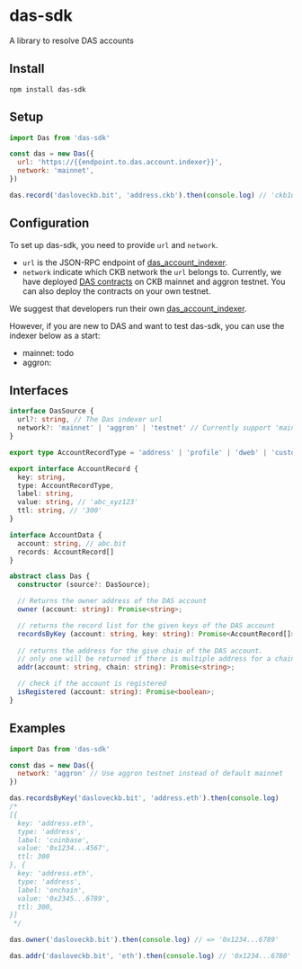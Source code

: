 # das-sdk

A library to resolve DAS accounts

## Install
```shell
npm install das-sdk
```

## Setup
```javascript
import Das from 'das-sdk'

const das = new Das({
  url: 'https://{{endpoint.to.das.account.indexer}}',
  network: 'mainnet',
})

das.record('dasloveckb.bit', 'address.ckb').then(console.log) // 'ckb1q...sfl9k'
```

## Configuration
To set up das-sdk, you need to provide `url` and `network`.  

- `url` is the JSON-RPC endpoint of [das_account_indexer](https://github.com/DeAccountSystems/das_account_indexer).
- `network` indicate which CKB network the `url` belongs to. Currently, we have deployed [DAS contracts](https://github.com/DA-Services/das-contracts) on CKB mainnet and aggron testnet. You can also deploy the contracts on your own testnet.

We suggest that developers run their own [das_account_indexer](https://github.com/DeAccountSystems/das_account_indexer).

However, if you are new to DAS and want to test das-sdk, you can use the indexer below as a start:

- mainnet: todo
- aggron: 


## Interfaces

```typescript
interface DasSource {
  url?: string, // The Das indexer url
  network?: 'mainnet' | 'aggron' | 'testnet' // Currently support 'mainnet' and 'aggron' testnet
}

export type AccountRecordType = 'address' | 'profile' | 'dweb' | 'custom'

export interface AccountRecord {
  key: string,
  type: AccountRecordType,
  label: string,
  value: string, // 'abc_xyz123'
  ttl: string, // '300'
}

interface AccountData {
  account: string, // abc.bit
  records: AccountRecord[]
}

abstract class Das {
  constructor (source?: DasSource);

  // Returns the owner address of the DAS account
  owner (account: string): Promise<string>;

  // returns the record list for the given keys of the DAS account
  recordsByKey (account: string, key: string): Promise<AccountRecord[]>;
  
  // returns the address for the give chain of the DAS account.
  // only one will be returned if there is multiple address for a chain
  addr(account: string, chain: string): Promise<string>;

  // check if the account is registered
  isRegistered (account: string): Promise<boolean>;
}
```

## Examples
```javascript
import Das from 'das-sdk'

const das = new Das({
  network: 'aggron' // Use aggron testnet instead of default mainnet
})

das.recordsByKey('dasloveckb.bit', 'address.eth').then(console.log)
/*
[{
  key: 'address.eth',
  type: 'address',
  label: 'coinbase',
  value: '0x1234...4567',
  ttl: 300
}, {
  key: 'address.eth',
  type: 'address',
  label: 'onchain',
  value: '0x2345...6789',
  ttl: 300,
}]
 */

das.owner('dasloveckb.bit').then(console.log) // => '0x1234...6789'

das.addr('dasloveckb.bit', 'eth').then(console.log) // '0x1234...6780' 
```
